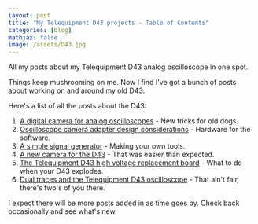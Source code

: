 ```yaml
---
layout: post
title: "My Telequipment D43 projects - Table of Contents"
categories: [blog]
mathjax: false
image: /assets/D43.jpg
---
```

All my posts about my Telequipment D43 analog oscilloscope in one spot.

Things keep mushrooming on me.  Now I find I've got a bunch of posts about working on and around my old D43.

Here's a list of all the posts about the D43:

1. [A digital camera for analog oscilloscopes](oscilloscope-camera) - New tricks for old dogs.
2. [Oscilloscope camera adapter design considerations](camera-design-considerations) - Hardware for the software.
3. [A simple signal generator](simple-signal-generator) - Making your own tools.
4. [A new camera for the D43](new-oscilloscope-camera) - That was easier than expected.
5. [The Telequipment D43 high voltage replacement board](d43hv) - What to do when your D43 explodes.
6. [Dual traces and the Telequipment D43 oscilloscope](d43-dualtrace) - That ain't fair, there's two's of you there.

I expect there will be more posts added in as time goes by.  Check back occasionally and see what's new.
